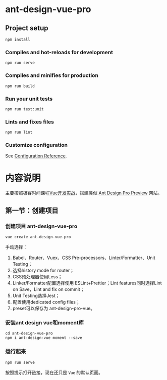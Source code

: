 # ant-design-vue-pro

## Project setup
```
npm install
```

### Compiles and hot-reloads for development
```
npm run serve
```

### Compiles and minifies for production
```
npm run build
```

### Run your unit tests
```
npm run test:unit
```

### Lints and fixes files
```
npm run lint
```

### Customize configuration
See [Configuration Reference](https://cli.vuejs.org/config/).


# 内容说明
主要按照极客时间课程[Vue开发实战](https://time.geekbang.org/course/intro/100024601)，搭建类似 [Ant Design Pro Preview](https://preview.pro.ant.design/dashboard/analysis?fixSiderbar=true&colorWeak=false&pwa=false) 网站。

## 第一节：创建项目

### 创建项目 ant-design-vue-pro

```
vue create ant-design-vue-pro
```

手动选择：
1. Babel、Router、Vuex、CSS Pre-processors、Linter/Formatter、Unit Testing；
2. 选择history mode for router；
3. CSS预处理器使用Less；
4. Linker/Formatter配置选择使用 ESLint+Prettier；Lint features同时选择Lint on Save，Lint and fix on commit；
5. Unit Testing选择Jest；
6. 配置使用dedicated config files；
7. preset可以保存为 ant-design-pro-vue。

### 安装ant design vue和moment库

```
cd ant-design-vue-pro
npm i ant-design-vue moment --save
```

### 运行起来

```
npm run serve
```

按照提示打开链接，现在还只是 `Vue` 的默认页面。

